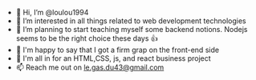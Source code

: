 - 👋 Hi, I’m @loulou1994
- 👀 I’m interested in all things related to web development technologies
- 🌱 I’m planning to start teaching myself some backend notions. Nodejs seems to be the right choice these days 👍
- 💞️ I'm happy to say that I got a firm grap on the front-end side
- :punch: I'm all in for an HTML,CSS, js, and react business project
- 📫 Reach me out on le.gas.du43@gmail.com
